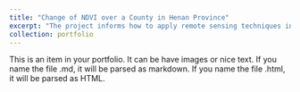 ```yaml
---
title: "Change of NDVI over a County in Henan Province"
excerpt: "The project informs how to apply remote sensing techniques in application of agriculture clearly and concisely.<br/><img src="/images/agriculture1.png" style="width: 50%; display: block; margin: 1rem auto;" />"
collection: portfolio
---
```


This is an item in your portfolio. It can be have images or nice text. If you name the file .md, it will be parsed as markdown. If you name the file .html, it will be parsed as HTML. 
